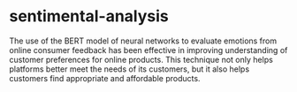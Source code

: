# sentimental-analysis
The use of the BERT model of neural networks to evaluate emotions from online consumer feedback has been effective in improving understanding of customer preferences for online products. This technique not only helps platforms better meet the needs of its customers, but it also helps customers find appropriate and affordable products. 
